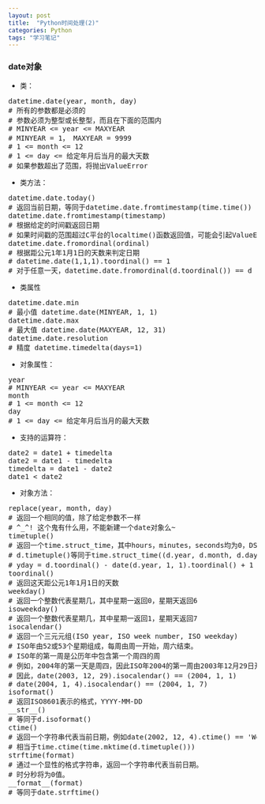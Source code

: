 ```yaml
---
layout: post
title:  "Python时间处理(2)"
categories: Python
tags: "学习笔记" 
---
```


### date对象 ###

- 类：
<pre>
datetime.date(year, month, day)
# 所有的参数都是必须的
# 参数必须为整型或长整型，而且在下面的范围内
# MINYEAR <= year <= MAXYEAR
# MINYEAR = 1， MAXYEAR = 9999
# 1 <= month <= 12
# 1 <= day <= 给定年月后当月的最大天数
# 如果参数超出了范围，将抛出ValueError
</pre>
- 类方法：
<pre>
datetime.date.today()
# 返回当前日期，等同于datetime.date.fromtimestamp(time.time())
datetime.date.fromtimestamp(timestamp)
# 根据给定的时间戳返回日期
# 如果时间戳的范围超过C平台的localtime()函数返回值，可能会引起ValueError
datetime.date.fromordinal(ordinal)
# 根据距公元1年1月1日的天数来判定日期
# datetime.date(1,1,1).toordinal() == 1
# 对于任意一天，datetime.date.fromordinal(d.toordinal()) == d
</pre>

- 类属性

<pre>
datetime.date.min
# 最小值 datetime.date(MINYEAR, 1, 1)
datetime.date.max
# 最大值 datetime.date(MAXYEAR, 12, 31)
datetime.date.resolution
# 精度 datetime.timedelta(days=1)
</pre>

- 对象属性：

<pre>
year
# MINYEAR <= year <= MAXYEAR 
month
# 1 <= month <= 12
day
# 1 <= day <= 给定年月后当月的最大天数
</pre>

- 支持的运算符：

<pre>
date2 = date1 + timedelta
date2 = date1 - timedelta
timedelta = date1 - date2
date1 < date2
</pre>

- 对象方法：

<pre>
replace(year, month, day)
# 返回一个相同的值，除了给定参数不一样
# ^_^! 这个鬼有什么用，不能新建一个date对象么~
timetuple()
# 返回一个time.struct_time，其中hours，minutes，seconds均为0，DST标签为-1。
# d.timetuple()等同于time.struct_time((d.year, d.month, d.day, 0, 0, 0, d.weekday(), yday, -1))
# yday = d.toordinal() - date(d.year, 1, 1).toordinal() + 1 是这天距这年1月1日的天数
toordinal()
# 返回这天距公元1年1月1日的天数
weekday()
# 返回一个整数代表星期几，其中星期一返回0，星期天返回6
isoweekday()
# 返回一个整数代表星期几，其中星期一返回1，星期天返回7
isocalendar()
# 返回一个三元元组(ISO year, ISO week number, ISO weekday)
# ISO年由52或53个星期组成，每周由周一开始，周六结束。
# ISO年的第一周是公历年中包含第一个周四的周
# 例如，2004年的第一天是周四，因此ISO年2004的第一周由2003年12月29日开始，2004年1月4日结束。
# 因此，date(2003, 12, 29).isocalendar() == (2004, 1, 1)
# date(2004, 1, 4).isocalendar() == (2004, 1, 7)
isoformat()
# 返回ISO8601表示的格式，YYYY-MM-DD
__str__()
# 等同于d.isoformat()
ctime()
# 返回一个字符串代表当前日期，例如date(2002, 12, 4).ctime() == 'Wed Dec 4 00:00:00 2002'
# 相当于time.ctime(time.mktime(d.timetuple()))
strftime(format)
# 通过一个显性的格式字符串，返回一个字符串代表当前日期。
# 时分秒将为0值。
__format__(format)
# 等同于date.strftime()
</pre>
